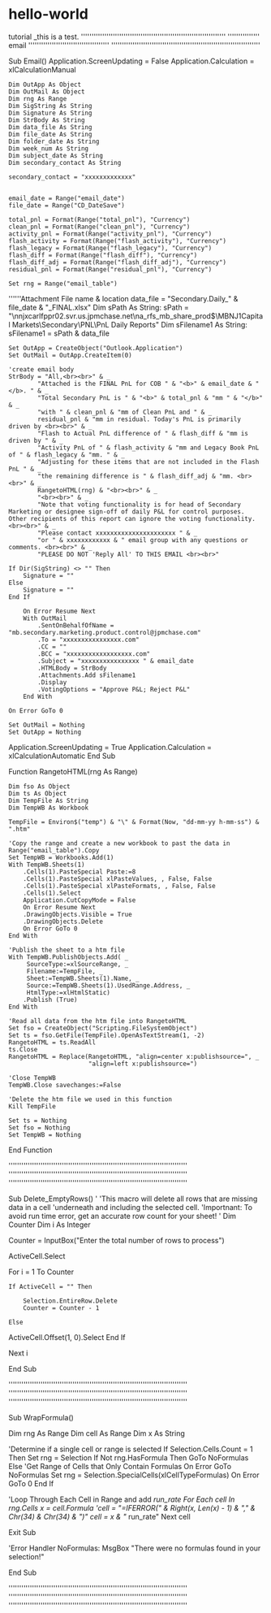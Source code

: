 # hello-world
tutorial
_this is a test.
''''''''''''''''''''''''''''''''''''''''''''''''''''''''''''''''''''
'''''''''''''''    email     ''''''''''''''''''''''''''''''''''''''
''''''''''''''''''''''''''''''''''''''''''''''''''''''''''''''''''''''

Sub Email()
Application.ScreenUpdating = False
Application.Calculation = xlCalculationManual

    Dim OutApp As Object
    Dim OutMail As Object
    Dim rng As Range
    Dim SigString As String
    Dim Signature As String
    Dim StrBody As String
    Dim data_file As String
    Dim file_date As String
    Dim folder_date As String
    Dim week_num As String
    Dim subject_date As String
    Dim secondary_contact As String
    
    secondary_contact = "xxxxxxxxxxxxx"
    
    
    email_date = Range("email_date")
    file_date = Range("CD_DateSave")
    
    total_pnl = Format(Range("total_pnl"), "Currency")
    clean_pnl = Format(Range("clean_pnl"), "Currency")
    activity_pnl = Format(Range("activity_pnl"), "Currency")
    flash_activity = Format(Range("flash_activity"), "Currency")
    flash_legacy = Format(Range("flash_legacy"), "Currency")
    flash_diff = Format(Range("flash_diff"), "Currency")
    flash_diff_adj = Format(Range("flash_diff_adj"), "Currency")
    residual_pnl = Format(Range("residual_pnl"), "Currency")
    
    Set rng = Range("email_table")

''''''Attachment File name & location
    data_file = "Secondary.Daily_" & file_date & "_FINAL.xlsx"
    Dim sPath As String: sPath = "\\nnjxcarlfppr02.svr.us.jpmchase.net\na_rfs_mb_share_prod$\MBNJ1Capital Markets\Secondary\PNL\PnL Daily Reports\"
    Dim sFilename1 As String: sFilename1 = sPath & data_file

    Set OutApp = CreateObject("Outlook.Application")
    Set OutMail = OutApp.CreateItem(0)
       
    'create email body
    StrBody = "All,<br><br>" & _
            "Attached is the FINAL PnL for COB " & "<b>" & email_date & "</b>. " & _
            "Total Secondary PnL is " & "<b>" & total_pnl & "mm " & "</b>" & _
            "with " & clean_pnl & "mm of Clean PnL and " & _
            residual_pnl & "mm in residual. Today's PnL is primarily driven by <br><br>" & _
            "Flash to Actual PnL difference of " & flash_diff & "mm is driven by " & _
            "Activity PnL of " & flash_activity & "mm and Legacy Book PnL of " & flash_legacy & "mm. " & _
            "Adjusting for these items that are not included in the Flash PnL " & _
            "the remaining difference is " & flash_diff_adj & "mm. <br><br>" & _
            RangetoHTML(rng) & "<br><br>" & _
            "<br><br>" & _
            "Note that voting functionality is for head of Secondary Marketing or designee sign-off of daily P&L for control purposes. Other recipients of this report can ignore the voting functionality. <br><br>" & _
            "Please contact xxxxxxxxxxxxxxxxxxxxxx " & _
            "or " & xxxxxxxxxxxx & " email group with any questions or comments. <br><br>" & _
            "PLEASE DO NOT 'Reply All' TO THIS EMAIL <br><br>"
            
    If Dir(SigString) <> "" Then
        Signature = ""
    Else
        Signature = ""
    End If

        On Error Resume Next
        With OutMail
            .SentOnBehalfOfName = "mb.secondary.marketing.product.control@jpmchase.com"
            .To = "xxxxxxxxxxxxxxxx.com"
            .CC = ""
            .BCC = "xxxxxxxxxxxxxxxxxx.com"
            .Subject = "xxxxxxxxxxxxxxxx " & email_date
            .HTMLBody = StrBody
            .Attachments.Add sFilename1
            .Display
            .VotingOptions = "Approve P&L; Reject P&L"
        End With
        
    On Error GoTo 0

    Set OutMail = Nothing
    Set OutApp = Nothing
    
Application.ScreenUpdating = True
Application.Calculation = xlCalculationAutomatic
End Sub

Function RangetoHTML(rng As Range)

    Dim fso As Object
    Dim ts As Object
    Dim TempFile As String
    Dim TempWB As Workbook

    TempFile = Environ$("temp") & "\" & Format(Now, "dd-mm-yy h-mm-ss") & ".htm"

    'Copy the range and create a new workbook to past the data in
    Range("email_table").Copy
    Set TempWB = Workbooks.Add(1)
    With TempWB.Sheets(1)
        .Cells(1).PasteSpecial Paste:=8
        .Cells(1).PasteSpecial xlPasteValues, , False, False
        .Cells(1).PasteSpecial xlPasteFormats, , False, False
        .Cells(1).Select
        Application.CutCopyMode = False
        On Error Resume Next
        .DrawingObjects.Visible = True
        .DrawingObjects.Delete
        On Error GoTo 0
    End With

    'Publish the sheet to a htm file
    With TempWB.PublishObjects.Add( _
         SourceType:=xlSourceRange, _
         Filename:=TempFile, _
         Sheet:=TempWB.Sheets(1).Name, _
         Source:=TempWB.Sheets(1).UsedRange.Address, _
         HtmlType:=xlHtmlStatic)
        .Publish (True)
    End With

    'Read all data from the htm file into RangetoHTML
    Set fso = CreateObject("Scripting.FileSystemObject")
    Set ts = fso.GetFile(TempFile).OpenAsTextStream(1, -2)
    RangetoHTML = ts.ReadAll
    ts.Close
    RangetoHTML = Replace(RangetoHTML, "align=center x:publishsource=", _
                          "align=left x:publishsource=")

    'Close TempWB
    TempWB.Close savechanges:=False

    'Delete the htm file we used in this function
    Kill TempFile

    Set ts = Nothing
    Set fso = Nothing
    Set TempWB = Nothing
End Function

''''''''''''''''''''''''''''''''''''''''''''''''''''''''''''''''''''''''''''''''''''
''''''''''''''''''''''''''''''''''''''''''''''''''''''''''''''''''''''''''''''''''''
''''''''''''''''''''''''''''''''''''''''''''''''''''''''''''''''''''''''''''''''''''

Sub Delete_EmptyRows()
'
'This macro will delete all rows that are missing data in a cell
'underneath and including the selected cell.
'Importnant: To avoid run time error, get an accurate row count for your sheet!
'
Dim Counter
Dim i As Integer

Counter = InputBox("Enter the total number of rows to process")

ActiveCell.Select

For i = 1 To Counter

    If ActiveCell = "" Then

        Selection.EntireRow.Delete
        Counter = Counter - 1

    Else

ActiveCell.Offset(1, 0).Select
    End If

Next i

End Sub

''''''''''''''''''''''''''''''''''''''''''''''''''''''''''''''''''''''''''''''''''''
''''''''''''''''''''''''''''''''''''''''''''''''''''''''''''''''''''''''''''''''''''
''''''''''''''''''''''''''''''''''''''''''''''''''''''''''''''''''''''''''''''''''''

Sub WrapFormula()

Dim rng As Range
Dim cell As Range
Dim x As String

'Determine if a single cell or range is selected
  If Selection.Cells.Count = 1 Then
    Set rng = Selection
    If Not rng.HasFormula Then GoTo NoFormulas
  Else
    'Get Range of Cells that Only Contain Formulas
      On Error GoTo NoFormulas
        Set rng = Selection.SpecialCells(xlCellTypeFormulas)
      On Error GoTo 0
  End If

'Loop Through Each Cell in Range and add *run_rate
  For Each cell In rng.Cells
    x = cell.Formula
    'cell = "=IFERROR(" & Right(x, Len(x) - 1) & "," & Chr(34) & Chr(34) & ")"
    cell = x & "* run_rate"
  Next cell

Exit Sub

'Error Handler
NoFormulas:
  MsgBox "There were no formulas found in your selection!"

End Sub

''''''''''''''''''''''''''''''''''''''''''''''''''''''''''''''''''''''''''''''''''''
''''''''''''''''''''''''''''''''''''''''''''''''''''''''''''''''''''''''''''''''''''
''''''''''''''''''''''''''''''''''''''''''''''''''''''''''''''''''''''''''''''''''''








